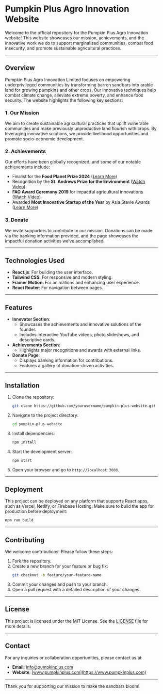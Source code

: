 # Pumpkin Plus Agro Innovation Website

Welcome to the official repository for the Pumpkin Plus Agro Innovation website! This website showcases our mission, achievements, and the innovative work we do to support marginalized communities, combat food insecurity, and promote sustainable agricultural practices.

---

## Overview
Pumpkin Plus Agro Innovation Limited focuses on empowering underprivileged communities by transforming barren sandbars into arable land for growing pumpkins and other crops. Our innovative techniques help combat climate change, alleviate extreme poverty, and enhance food security. The website highlights the following key sections:

### 1. **Our Mission**
We aim to create sustainable agricultural practices that uplift vulnerable communities and make previously unproductive land flourish with crops. By leveraging innovative solutions, we provide livelihood opportunities and promote socio-economic development.

### 2. **Achievements**
Our efforts have been globally recognized, and some of our notable achievements include:
- Finalist for the **Food Planet Prize 2024** ([Learn More](https://foodplanetprize.org/initiatives/pumpkin-plus-making-the-sandbars-bloom/))
- Recognition by the **St. Andrews Prize for the Environment** ([Watch Video](https://www.youtube.com/watch?v=4cE6QizSWo8))
- **FAO Award Ceremony 2019** for impactful agricultural innovations ([Watch Video](https://www.youtube.com/watch?v=3erhkjUyz_E))
- Awarded **Most Innovative Startup of the Year** by Asia Stevie Awards ([Learn More](https://www.asia.stevieawards.com/node/1233))

### 3. **Donate**
We invite supporters to contribute to our mission. Donations can be made via the banking information provided, and the page showcases the impactful donation activities we’ve accomplished.

---

## Technologies Used
- **React.js**: For building the user interface.
- **Tailwind CSS**: For responsive and modern styling.
- **Framer Motion**: For animations and enhancing user experience.
- **React Router**: For navigation between pages.

---

## Features
- **Innovator Section**:
  - Showcases the achievements and innovative solutions of the founder.
  - Includes interactive YouTube videos, photo slideshows, and descriptive cards.
- **Achievements Section**:
  - Highlights major recognitions and awards with external links.
- **Donate Page**:
  - Displays banking information for contributions.
  - Features a gallery of donation-driven activities.

---

## Installation
1. Clone the repository:
   ```bash
   git clone https://github.com/yourusername/pumpkin-plus-website.git
   ```
2. Navigate to the project directory:
   ```bash
   cd pumpkin-plus-website
   ```
3. Install dependencies:
   ```bash
   npm install
   ```
4. Start the development server:
   ```bash
   npm start
   ```
5. Open your browser and go to `http://localhost:3000`.

---

## Deployment
This project can be deployed on any platform that supports React apps, such as Vercel, Netlify, or Firebase Hosting. Make sure to build the app for production before deployment:
```bash
npm run build
```

---

## Contributing
We welcome contributions! Please follow these steps:
1. Fork the repository.
2. Create a new branch for your feature or bug fix:
   ```bash
   git checkout -b feature/your-feature-name
   ```
3. Commit your changes and push to your branch.
4. Open a pull request with a detailed description of your changes.

---

## License
This project is licensed under the MIT License. See the [LICENSE](LICENSE) file for more details.

---

## Contact
For any inquiries or collaboration opportunities, please contact us at:
- **Email**: info@pumpkinplus.com
- **Website**: [www.pumpkinplus.com](https://www.pumpkinplus.com)

---

Thank you for supporting our mission to make the sandbars bloom!
